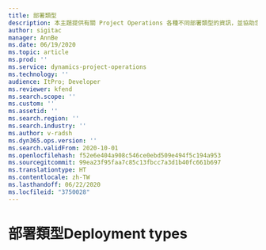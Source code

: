 ```yaml
---
title: 部署類型
description: 本主題提供有關 Project Operations 各種不同部署類型的資訊，並協助您判斷哪一種適合您的公司。
author: sigitac
manager: AnnBe
ms.date: 06/19/2020
ms.topic: article
ms.prod: ''
ms.service: dynamics-project-operations
ms.technology: ''
audience: ItPro; Developer
ms.reviewer: kfend
ms.search.scope: ''
ms.custom: ''
ms.assetid: ''
ms.search.region: ''
ms.search.industry: ''
ms.author: v-radsh
ms.dyn365.ops.version: ''
ms.search.validFrom: 2020-10-01
ms.openlocfilehash: f52e6e404a908c546ce0ebd509e494f5c194a953
ms.sourcegitcommit: 99ea23f95faa7c85c13fbcc7a3d1b40fc661b697
ms.translationtype: HT
ms.contentlocale: zh-TW
ms.lasthandoff: 06/22/2020
ms.locfileid: "3750028"
---
```

# <a name="deployment-types"></a><span data-ttu-id="0be30-103">部署類型</span><span class="sxs-lookup"><span data-stu-id="0be30-103">Deployment types</span></span>

